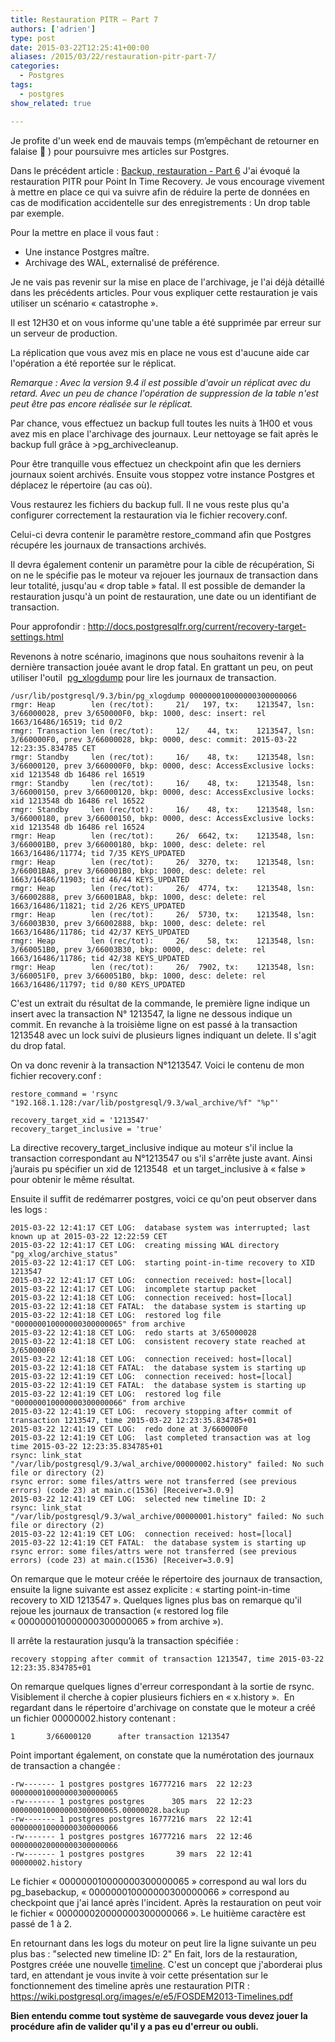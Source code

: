 ```yaml
---
title: Restauration PITR – Part 7
authors: ['adrien']
type: post
date: 2015-03-22T12:25:41+00:00
aliases: /2015/03/22/restauration-pitr-part-7/
categories:
  - Postgres
tags:
  - postgres
show_related: true

---
```

Je profite d'un week end de mauvais temps (m’empêchant de retourner en falaise 🙁 ) pour poursuivre mes articles sur Postgres.

Dans le précédent article : [Backup, restauration - Part 6][1] J'ai évoqué la restauration PITR pour Point In Time Recovery. Je vous encourage vivement à mettre en place ce qui va suivre afin de réduire la perte de données en cas de modification accidentelle sur des enregistrements : Un drop table par exemple.

<!--more-->

Pour la mettre en place il vous faut :

  * Une instance Postgres maître.
  * Archivage des WAL, externalisé de préférence.

Je ne vais pas revenir sur la mise en place de l'archivage, je l'ai déjà détaillé dans les précédents articles. Pour vous expliquer cette restauration je vais utiliser un scénario « catastrophe ».

Il est 12H30 et on vous informe qu'une table a été supprimée par erreur sur un serveur de production.

La réplication que vous avez mis en place ne vous est d'aucune aide car l'opération a été reportée sur le réplicat.

_Remarque : Avec la version 9.4 il est possible d'avoir un réplicat avec du retard. Avec un peu de chance l'opération de suppression de la table n'est peut être pas encore réalisée sur le réplicat._

Par chance, vous effectuez un backup full toutes les nuits à 1H00 et vous avez mis en place l'archivage des journaux. Leur nettoyage se fait après le backup full grâce à >pg_archivecleanup.

Pour être tranquille vous effectuez un checkpoint afin que les derniers journaux soient archivés. Ensuite vous stoppez votre instance Postgres et déplacez le répertoire (au cas où).

Vous restaurez les fichiers du backup full. Il ne vous reste plus qu'a configurer correctement la restauration via le fichier recovery.conf.

Celui-ci devra contenir le paramètre restore_command afin que Postgres récupére les journaux de transactions archivés.

Il devra également contenir un paramètre pour la cible de récupération, Si on ne le spécifie pas le moteur va rejouer les journaux de transaction dans leur totalité, jusqu'au « drop table » fatal. Il est possible de demander la restauration jusqu'à un point de restauration, une date ou un identifiant de transaction.

Pour approfondir : <http://docs.postgresqlfr.org/current/recovery-target-settings.html>

Revenons à notre scénario, imaginons que nous souhaitons revenir à la dernière transaction jouée avant le drop fatal. En grattant un peu, on peut utiliser l'outil  [pg_xlogdump](http://www.postgresql.org/docs/current/static/pgxlogdump.html) pour lire les journaux de transaction.

```
/usr/lib/postgresql/9.3/bin/pg_xlogdump 000000010000000300000066
rmgr: Heap        len (rec/tot):     21/   197, tx:    1213547, lsn: 3/66000028, prev 3/650000F0, bkp: 1000, desc: insert: rel 1663/16486/16519; tid 0/2
rmgr: Transaction len (rec/tot):     12/    44, tx:    1213547, lsn: 3/660000F0, prev 3/66000028, bkp: 0000, desc: commit: 2015-03-22 12:23:35.834785 CET
rmgr: Standby     len (rec/tot):     16/    48, tx:    1213548, lsn: 3/66000120, prev 3/660000F0, bkp: 0000, desc: AccessExclusive locks: xid 1213548 db 16486 rel 16519
rmgr: Standby     len (rec/tot):     16/    48, tx:    1213548, lsn: 3/66000150, prev 3/66000120, bkp: 0000, desc: AccessExclusive locks: xid 1213548 db 16486 rel 16522
rmgr: Standby     len (rec/tot):     16/    48, tx:    1213548, lsn: 3/66000180, prev 3/66000150, bkp: 0000, desc: AccessExclusive locks: xid 1213548 db 16486 rel 16524
rmgr: Heap        len (rec/tot):     26/  6642, tx:    1213548, lsn: 3/660001B0, prev 3/66000180, bkp: 1000, desc: delete: rel 1663/16486/11774; tid 7/35 KEYS_UPDATED
rmgr: Heap        len (rec/tot):     26/  3270, tx:    1213548, lsn: 3/66001BA8, prev 3/660001B0, bkp: 1000, desc: delete: rel 1663/16486/11903; tid 46/44 KEYS_UPDATED
rmgr: Heap        len (rec/tot):     26/  4774, tx:    1213548, lsn: 3/66002888, prev 3/66001BA8, bkp: 1000, desc: delete: rel 1663/16486/11821; tid 2/26 KEYS_UPDATED
rmgr: Heap        len (rec/tot):     26/  5730, tx:    1213548, lsn: 3/66003B30, prev 3/66002888, bkp: 1000, desc: delete: rel 1663/16486/11786; tid 42/37 KEYS_UPDATED
rmgr: Heap        len (rec/tot):     26/    58, tx:    1213548, lsn: 3/660051B0, prev 3/66003B30, bkp: 0000, desc: delete: rel 1663/16486/11786; tid 42/38 KEYS_UPDATED
rmgr: Heap        len (rec/tot):     26/  7902, tx:    1213548, lsn: 3/660051F0, prev 3/660051B0, bkp: 1000, desc: delete: rel 1663/16486/11797; tid 0/80 KEYS_UPDATED
```

C'est un extrait du résultat de la commande, le première ligne indique un insert avec la transaction N° 1213547, la ligne ne dessous indique un commit. En revanche à la troisième ligne on est passé à la transaction 1213548 avec un lock suivi de plusieurs lignes indiquant un delete. Il s'agit du drop fatal.

On va donc revenir à la transaction N°1213547. Voici le contenu de mon fichier recovery.conf :

```
restore_command = 'rsync "192.168.1.128:/var/lib/postgresql/9.3/wal_archive/%f" "%p"'

recovery_target_xid = '1213547'
recovery_target_inclusive = 'true'
```

La directive recovery\_target\_inclusive indique au moteur s'il inclue la transaction correspondant au N°1213547 ou s'il s'arrête juste avant. Ainsi j’aurais pu spécifier un xid de 1213548  et un target_inclusive à « false » pour obtenir le même résultat.

Ensuite il suffit de redémarrer postgres, voici ce qu'on peut observer dans les logs :

```
2015-03-22 12:41:17 CET LOG:  database system was interrupted; last known up at 2015-03-22 12:22:59 CET
2015-03-22 12:41:17 CET LOG:  creating missing WAL directory "pg_xlog/archive_status"
2015-03-22 12:41:17 CET LOG:  starting point-in-time recovery to XID 1213547
2015-03-22 12:41:17 CET LOG:  connection received: host=[local]
2015-03-22 12:41:17 CET LOG:  incomplete startup packet
2015-03-22 12:41:18 CET LOG:  connection received: host=[local]
2015-03-22 12:41:18 CET FATAL:  the database system is starting up
2015-03-22 12:41:18 CET LOG:  restored log file "000000010000000300000065" from archive
2015-03-22 12:41:18 CET LOG:  redo starts at 3/65000028
2015-03-22 12:41:18 CET LOG:  consistent recovery state reached at 3/650000F0
2015-03-22 12:41:18 CET LOG:  connection received: host=[local]
2015-03-22 12:41:18 CET FATAL:  the database system is starting up
2015-03-22 12:41:19 CET LOG:  connection received: host=[local]
2015-03-22 12:41:19 CET FATAL:  the database system is starting up
2015-03-22 12:41:19 CET LOG:  restored log file "000000010000000300000066" from archive
2015-03-22 12:41:19 CET LOG:  recovery stopping after commit of transaction 1213547, time 2015-03-22 12:23:35.834785+01
2015-03-22 12:41:19 CET LOG:  redo done at 3/660000F0
2015-03-22 12:41:19 CET LOG:  last completed transaction was at log time 2015-03-22 12:23:35.834785+01
rsync: link_stat "/var/lib/postgresql/9.3/wal_archive/00000002.history" failed: No such file or directory (2)
rsync error: some files/attrs were not transferred (see previous errors) (code 23) at main.c(1536) [Receiver=3.0.9]
2015-03-22 12:41:19 CET LOG:  selected new timeline ID: 2
rsync: link_stat "/var/lib/postgresql/9.3/wal_archive/00000001.history" failed: No such file or directory (2)
2015-03-22 12:41:19 CET LOG:  connection received: host=[local]
2015-03-22 12:41:19 CET FATAL:  the database system is starting up
rsync error: some files/attrs were not transferred (see previous errors) (code 23) at main.c(1536) [Receiver=3.0.9]
```

On remarque que le moteur créée le répertoire des journaux de transaction, ensuite la ligne suivante est assez explicite : « starting point-in-time recovery to XID 1213547 ». Quelques lignes plus bas on remarque qu'il rejoue les journaux de transaction (« restored log file « 000000010000000300000065 » from archive »).

Il arrête la restauration jusqu’à la transaction spécifiée :

```
recovery stopping after commit of transaction 1213547, time 2015-03-22 12:23:35.834785+01
```

On remarque quelques lignes d'erreur correspondant à la sortie de rsync. Visiblement il cherche à copier plusieurs fichiers en « x.history ».  En regardant dans le répertoire d'archivage on constate que le moteur a créé un fichier 00000002.history contenant :

`1       3/66000120      after transaction 1213547`

Point important également, on constate que la numérotation des journaux de transaction a changée :

```
-rw------- 1 postgres postgres 16777216 mars  22 12:23 000000010000000300000065
-rw------- 1 postgres postgres      305 mars  22 12:23 000000010000000300000065.00000028.backup
-rw------- 1 postgres postgres 16777216 mars  22 12:41 000000010000000300000066
-rw------- 1 postgres postgres 16777216 mars  22 12:46 000000020000000300000066
-rw------- 1 postgres postgres       39 mars  22 12:41 00000002.history
```

Le fichier « 000000010000000300000065 » correspond au wal lors du pg_basebackup, « 000000010000000300000066 » correspond au checkpoint que j'ai lancé après l'incident. Après la restauration on peut voir le fichier « 000000020000000300000066 ». Le huitième caractère est passé de 1 à 2.

En retournant dans les logs du moteur on peut lire la ligne suivante un peu plus bas : "selected new timeline ID: 2" En fait, lors de la restauration, Postgres créée une nouvelle [timeline](http://docs.postgresqlfr.org/current/continuous-archiving.html#backup-timelines). C'est un concept que j'aborderai plus tard, en attendant je vous invite à voir cette présentation sur le fonctionnement des timeline après une restauration PITR :
<https://wiki.postgresql.org/images/e/e5/FOSDEM2013-Timelines.pdf>

**Bien entendu comme tout système de sauvegarde vous devez jouer la procédure afin de valider qu'il y a pas eu d'erreur ou oubli.**



 [1]: http://blog.anayrat.info/2015/02/26/backup-restauration-pitr-part-6/ "Backup, restauration – Part 6"
